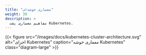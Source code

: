 ```yaml
---
title: "معماری خوشه‌ای"
weight: 30
description: >
  مفاهیم معماری پشت Kubernetes.
---
```


{{< figure src="/images/docs/kubernetes-cluster-architecture.svg" alt="اجزای Kubernetes" caption="معماری خوشه Kubernetes" class="diagram-large" >}}
